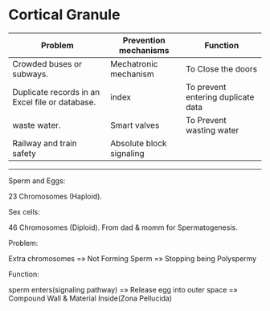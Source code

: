 # Cortical Granule

| Problem                                         	| Prevention mechanisms 	| Function                           	|
|-------------------------------------------------	|-----------------------	|------------------------------------	|
| Crowded buses or subways.                       	| Mechatronic mechanism 	| To Close the doors                 	|
| Duplicate records in an Excel file or database. 	| index                 	| To prevent entering duplicate data 	|
| waste water.                                    	| Smart valves          	| To Prevent wasting water           	|
| Railway and train safety | Absolute block signaling

***

Sperm and Eggs:

23 Chromosomes (Haploid).

 Sex cells:
 
 46 Chromosomes (Diploid). From dad & momm for Spermatogenesis.
 
 Problem:
 
Extra chromosomes =» Not Forming Sperm =» Stopping being Polyspermy

Function:

sperm enters(signaling pathway) =» Release egg into outer space =» Compound Wall & Material Inside(Zona Pellucida)
